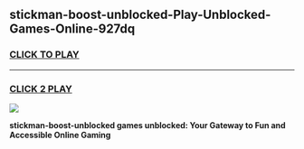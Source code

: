 
## stickman-boost-unblocked-Play-Unblocked-Games-Online-927dq
<h3>
<a href="https://premium76.site?title=stickman-boost-unblocked&ref=25A">CLICK TO PLAY</a></h3>
<hr>

<h3>
<a href="https://premium76.site?title=stickman-boost-unblocked&ref=25A">CLICK 2 PLAY</a>
  
</h3>

<a href="https://premium76.site?title=stickman-boost-unblocked&ref=25A"><img src="https://clearcache.store/games.png"></a>


**stickman-boost-unblocked games unblocked: Your Gateway to Fun and Accessible Online Gaming**
